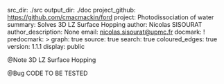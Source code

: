 src_dir: ./src 
output_dir: ./doc 
project_github: https://github.com/cmacmackin/ford 
project: Photodissociation of water 
summary: Solves 3D LZ Surface Hopping
author: Nicolas SISOURAT 
author_description: None
email: nicolas.sisourat@upmc.fr 
docmark: ! 
predocmark: > 
graph: true 
source: true 
search: true 
coloured_edges: true
version: 1.1.1 
display: public

@Note 3D LZ Surface Hopping

@Bug CODE TO BE TESTED


